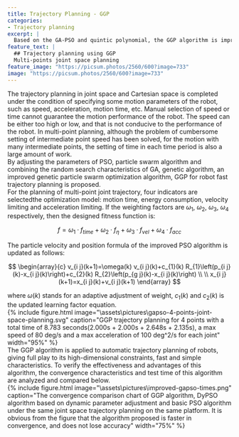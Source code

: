 ```yaml
---
title: Trajectory Planning - GGP
categories:
- Trajectory planning
excerpt: |
  Based on the GA-PSO and quintic polynomial, the GGP algorithm is improved, and applied to the trajectory planning of robot arms.
feature_text: |
  ## Trajectory planning using GGP
  Multi-points joint space planning
feature_image: "https://picsum.photos/2560/600?image=733"
image: "https://picsum.photos/2560/600?image=733"
---
```


The trajectory planning in joint space and Cartesian space is completed under the condition of specifying some motion parameters of the robot, such as speed, acceleration, motion time, etc. Manual selection of speed or time cannot guarantee the motion performance of the robot. The speed can be either too high or low, and that is not conducive to the performance of the robot. In multi-point planning, although the problem of cumbersome setting of intermediate point speed has been solved, for the motion with many intermediate points, the setting of time in each time period is also a large amount of work.   
By adjusting the parameters of PSO, particle swarm algorithm and combining the random search characteristics of GA, genetic algorithm, an improved genetic particle swarm optimization algorithm, GGP for robot fast trajectory planning is proposed.  
For the planning of multi-point joint trajectory, four indicators are selectedthe optimization model: motion time, energy consumption, velocity limiting and acceleration limiting. If the weighting factors are $\omega_1$, $\omega_2$, $\omega_3$, $\omega_4$ respectively, then the designed fitness function is:  

$$
f=\omega_{1} \cdot f_{time} +\omega_{2} \cdot f_{\eta}+\omega_{3} \cdot f_{vel}+\omega_{4} \cdot f_{acc}
$$

The particle velocity and position formula of the improved PSO algorithm is updated as follows:  

$$
\begin{array}{c}
v_{i j}(k+1)=\omega(k) v_{i j}(k)+c_{1}(k) R_{1}\left(p_{i j}(k)-x_{i j}(k)\right)+c_{2}(k) R_{2}\left(p_{g j}(k)-x_{i j}(k)\right) \\ \\
x_{i j}(k+1)=x_{i j}(k)+v_{i j}(k+1)
\end{array}
$$

where $\omega(k)$ stands for an adaptive adjustment of weight, $c_{1}(k)$ and $c_{2}(k)$ is the updated learning factor equation.  
{% include figure.html image="\assets\pictures\gapso-4-points-joint-space-planning.svg" caption="GGP trajectory planning for 4 points with a total time of 8.783 seconds(2.000s + 2.000s + 2.648s + 2.135s), a max speed of 80 deg/s and a max acceleration of 100 deg^2/s for each joint" width="95%" %}  
The GGP algorithm is applied to automatic trajectory planning of robots, giving full play to its high-dimensional constraints, fast and simple characteristics. To verify the effectiveness and advantages of this algorithm, the convergence characteristics and test time of this algorithm are analyzed and compared below.  
{% include figure.html image="\assets\pictures\improved-gapso-times.png" caption="The convergence comparison chart of GGP algorithm, DyPSO algorithm based on dynamic parameter adjustment and basic PSO algorithm under the same joint space trajectory planning on the same platform. It is obvious from the figure that the algorithm proposed is faster in convergence, and does not lose accuracy" width="75%" %}  